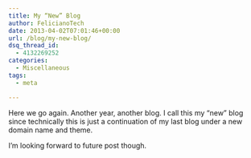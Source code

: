 ```yaml
---
title: My “New” Blog
author: FelicianoTech
date: 2013-04-02T07:01:46+00:00
url: /blog/my-new-blog/
dsq_thread_id:
  - 4132269252
categories:
  - Miscellaneous
tags:
  - meta

---
```

Here we go again. Another year, another blog. I call this my &#8220;new&#8221; blog since technically this is just a continuation of my last blog under a new domain name and theme.

I&#8217;m looking forward to future post though.